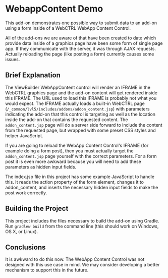 WebappContent Demo
==================

This add-on demonstrates one possible way to submit data to an add-on using a form inside
of a WebCTRL WebApp Content Control.

All of the add-ons we are aware of that have been created to date which provide data inside
of a graphics page have been some form of single page app.  If they communicate with the
server, it was through AJAX requests.  Actually reloading the page (like posting a form)
currently causes some issues.

Brief Explanation
-----------------
The ViewBuilder WebAppContent control will render an IFRAME in the WebCTRL graphics page
and the add-on content will get rendered inside this IFRAME.  The URL used to load this
IFRAME is probably not what you would expect.  The IFRAME actually loads a built-in
WebCTRL page (`/_common/lvl5/includes/addons/addon_content.jsp`) with parameters indicating
the add-on that this control is targeting as well as the location inside the add-on that
contains the requested content.  The `addon_content.jsp` page will do a server side forward
to include the content from the requested page, but wrapped with some preset CSS styles and
helper JavaScript.

If you are going to reload the WebApp Content Control's IFRAME (for example doing a form post),
then you must actually target the `addon_content.jsp` page yourself with the correct parameters.
For a form post it is even more awkward because you will need to add these parameters as
hidden input fields.

The index.jsp file in this project has some example JavaScript to handle this.  It reads the
action property of the form element, changes it to addon_content, and inserts the necessary
hidden input fields to make the post work correctly.

Building the Project
--------------------
This project includes the files necessary to build the add-on using Gradle.  Run `gradlew build`
from the command line (this should work on Windows, OS X, or Linux).

Conclusions
-----------
It is awkward to do this now.  The WebApp Content Control was not designed with this use case
in mind.  We may consider developing a better mechanism to support this in the future.